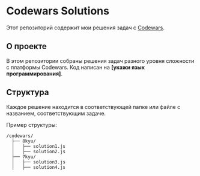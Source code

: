 # Codewars Solutions

Этот репозиторий содержит мои решения задач с [Codewars](https://www.codewars.com/).

## О проекте

В этом репозитории собраны решения задач разного уровня сложности с платформы Codewars. Код написан на **[укажи язык программирования]**.

## Структура

Каждое решение находится в соответствующей папке или файле с названием, соответствующим задаче.

Пример структуры:
```
/codewars/
  ├── 8kyu/
  │   ├── solution1.js
  │   ├── solution2.js
  ├── 7kyu/
  │   ├── solution3.js
  │   ├── solution4.js
```